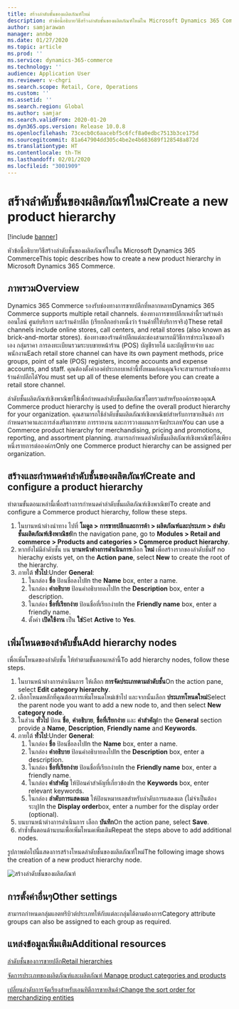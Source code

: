 ```yaml
---
title: สร้างลำดับชั้นของผลิตภัณฑ์ใหม่
description: หัวข้อนี้อธิบายวิธีสร้างลำดับชั้นของผลิตภัณฑ์ใหม่ใน Microsoft Dynamics 365 Commerce
author: samjarawan
manager: annbe
ms.date: 01/27/2020
ms.topic: article
ms.prod: ''
ms.service: dynamics-365-commerce
ms.technology: ''
audience: Application User
ms.reviewer: v-chgri
ms.search.scope: Retail, Core, Operations
ms.custom: ''
ms.assetid: ''
ms.search.region: Global
ms.author: samjar
ms.search.validFrom: 2020-01-20
ms.dyn365.ops.version: Release 10.0.8
ms.openlocfilehash: 73cecb0c6aacebf5c6fcf8a0edbc7513b3ce175d
ms.sourcegitcommit: 81a647904dd305c4be2e4b683689f128548a872d
ms.translationtype: HT
ms.contentlocale: th-TH
ms.lasthandoff: 02/01/2020
ms.locfileid: "3001909"
---
```

# <a name="create-a-new-product-hierarchy"></a><span data-ttu-id="0da4b-103">สร้างลำดับชั้นของผลิตภัณฑ์ใหม่</span><span class="sxs-lookup"><span data-stu-id="0da4b-103">Create a new product hierarchy</span></span>


[!include [banner](includes/banner.md)]

<span data-ttu-id="0da4b-104">หัวข้อนี้อธิบายวิธีสร้างลำดับชั้นของผลิตภัณฑ์ใหม่ใน Microsoft Dynamics 365 Commerce</span><span class="sxs-lookup"><span data-stu-id="0da4b-104">This topic describes how to create a new product hierarchy in Microsoft Dynamics 365 Commerce.</span></span>

## <a name="overview"></a><span data-ttu-id="0da4b-105">ภาพรวม</span><span class="sxs-lookup"><span data-stu-id="0da4b-105">Overview</span></span>

<span data-ttu-id="0da4b-106">Dynamics 365 Commerce รองรับช่องทางการขายปลีกที่หลากหลาย</span><span class="sxs-lookup"><span data-stu-id="0da4b-106">Dynamics 365 Commerce supports multiple retail channels.</span></span> <span data-ttu-id="0da4b-107">ช่องทางการขายปลีกเหล่านี้รวมร้านค้าออนไลน์ ศูนย์บริการ และร้านค้าปลีก (เรียกอีกอย่างหนึ่งว่า ร้านค้าที่ให้บริการจริง)</span><span class="sxs-lookup"><span data-stu-id="0da4b-107">These retail channels include online stores, call centers, and retail stores (also known as brick-and-mortar stores).</span></span> <span data-ttu-id="0da4b-108">ช่องทางของร้านค้าปลีกแต่ละช่องสามารถมีวิธีการชำระเงินของตัวเอง กลุ่มราคา การลงทะเบียนรวมระบบขายหน้าร้าน (POS) บัญชีรายได้ และบัญชีรายจ่าย และพนักงาน</span><span class="sxs-lookup"><span data-stu-id="0da4b-108">Each retail store channel can have its own payment methods, price groups, point of sale (POS) registers, income accounts and expense accounts, and staff.</span></span> <span data-ttu-id="0da4b-109">คุณต้องตั้งค่าองค์ประกอบเหล่านี้ทั้งหมดก่อนคุณจึงจะสามารถสร้างช่องทางร้านค้าปลีกได้</span><span class="sxs-lookup"><span data-stu-id="0da4b-109">You must set up all of these elements before you can create a retail store channel.</span></span> 

<span data-ttu-id="0da4b-110">ลำดับชั้นผลิตภัณฑ์เชิงพาณิชย์ใช้เพื่อกำหนดลำดับชั้นผลิตภัณฑ์โดยรวมสำหรับองค์กรของคุณ</span><span class="sxs-lookup"><span data-stu-id="0da4b-110">A Commerce product hierarchy is used to define the overall product hierarchy for your organization.</span></span> <span data-ttu-id="0da4b-111">คุณสามารถใช้ลำดับชั้นผลิตภัณฑ์เชิงพาณิชย์สำหรับการขายสินค้า การกำหนดราคาและการส่งเสริมการขาย การรายงาน และการวางแผนการจัดประเภท</span><span class="sxs-lookup"><span data-stu-id="0da4b-111">You can use a Commerce product hierarchy for merchandising, pricing and promotions, reporting, and assortment planning.</span></span> <span data-ttu-id="0da4b-112">สามารถกำหนดลำดับชั้นผลิตภัณฑ์เชิงพาณิชย์ได้เพียงหนึ่งรายการต่อองค์กร</span><span class="sxs-lookup"><span data-stu-id="0da4b-112">Only one Commerce product hierarchy can be assigned per organization.</span></span>

## <a name="create-and-configure-a-product-hierarchy"></a><span data-ttu-id="0da4b-113">สร้างและกำหนดค่าลำดับชั้นของผลิตภัณฑ์</span><span class="sxs-lookup"><span data-stu-id="0da4b-113">Create and configure a product hierarchy</span></span>

<span data-ttu-id="0da4b-114">ทำตามขั้นตอนเหล่านี้เพื่อสร้างการกำหนดค่าลำดับชั้นผลิตภัณฑ์เชิงพาณิชย์</span><span class="sxs-lookup"><span data-stu-id="0da4b-114">To create and configure a Commerce product hierarchy, follow these steps.</span></span>

1. <span data-ttu-id="0da4b-115">ในบานหน้าต่างนำทาง ไปที่ **โมดูล \> การขายปลีกและการค้า \> ผลิตภัณฑ์และประเภท \> ลำดับชั้นผลิตภัณฑ์เชิงพาณิชย์**</span><span class="sxs-lookup"><span data-stu-id="0da4b-115">In the navigation pane, go to **Modules \> Retail and commerce \> Products and categories \> Commerce product hierarchy**.</span></span>
1. <span data-ttu-id="0da4b-116">หากยังไม่มีลำดับชั้น บน **บานหน้าต่างการดำเนินการ**เลือก **ใหม่** เพื่อสร้างรากของลำดับชั้น</span><span class="sxs-lookup"><span data-stu-id="0da4b-116">If no hierachy exists yet, on the **Action pane**, select **New** to create the root of the hierarchy.</span></span>
1. <span data-ttu-id="0da4b-117">ภายใต้ **ทั่วไป**:</span><span class="sxs-lookup"><span data-stu-id="0da4b-117">Under **General**:</span></span>
    1. <span data-ttu-id="0da4b-118">ในกล่อง **ชื่อ** ป้อนชื่อลงไป</span><span class="sxs-lookup"><span data-stu-id="0da4b-118">In the **Name** box, enter a name.</span></span>
    1. <span data-ttu-id="0da4b-119">ในกล่อง **คำอธิบาย** ป้อนคำอธิบายลงไป</span><span class="sxs-lookup"><span data-stu-id="0da4b-119">In the **Description** box, enter a description.</span></span>
    1. <span data-ttu-id="0da4b-120">ในกล่อง **ชื่อที่เรียกง่าย** ป้อนชื่อที่เรียกง่าย</span><span class="sxs-lookup"><span data-stu-id="0da4b-120">In the **Friendly name** box, enter a friendly name.</span></span>
    1. <span data-ttu-id="0da4b-121">ตั้งค่า **เปิดใช้งาน** เป็น **ใช่**</span><span class="sxs-lookup"><span data-stu-id="0da4b-121">Set **Active** to **Yes**.</span></span>

## <a name="add-hierarchy-nodes"></a><span data-ttu-id="0da4b-122">เพิ่มโหนดของลำดับชั้น</span><span class="sxs-lookup"><span data-stu-id="0da4b-122">Add hierarchy nodes</span></span>

<span data-ttu-id="0da4b-123">เพื่อเพิ่มโหนดของลำดับชั้น ให้ทำตามขั้นตอนเหล่านี้</span><span class="sxs-lookup"><span data-stu-id="0da4b-123">To add hierarchy nodes, follow these steps.</span></span>

1. <span data-ttu-id="0da4b-124">ในบานหน้าต่างการดำเนินการ ให้เลือก **การจัดประเภทตามลำดับชั้น**</span><span class="sxs-lookup"><span data-stu-id="0da4b-124">On the action pane, select **Edit category hierarchy**.</span></span>
1. <span data-ttu-id="0da4b-125">เลือกโหนดหลักที่คุณต้องการเพิ่มโหนดใหม่เข้าไป และจากนั้นเลือก **ประเภทโหนดใหม่**</span><span class="sxs-lookup"><span data-stu-id="0da4b-125">Select the parent node you want to add a new node to, and then select **New category node**.</span></span>
1. <span data-ttu-id="0da4b-126">ในส่วน **ทั่วไป** ป้อน **ชื่อ**, **คำอธิบาย**, **ชื่อที่เรียกง่าย** และ **คำสำคัญ**</span><span class="sxs-lookup"><span data-stu-id="0da4b-126">In the **General** section provide a **Name**, **Description**, **Friendly name** and **Keywords**.</span></span>
1. <span data-ttu-id="0da4b-127">ภายใต้ **ทั่วไป**:</span><span class="sxs-lookup"><span data-stu-id="0da4b-127">Under **General**:</span></span>
    1. <span data-ttu-id="0da4b-128">ในกล่อง **ชื่อ** ป้อนชื่อลงไป</span><span class="sxs-lookup"><span data-stu-id="0da4b-128">In the **Name** box, enter a name.</span></span>
    1. <span data-ttu-id="0da4b-129">ในกล่อง **คำอธิบาย** ป้อนคำอธิบายลงไป</span><span class="sxs-lookup"><span data-stu-id="0da4b-129">In the **Description** box, enter a description.</span></span>
    1. <span data-ttu-id="0da4b-130">ในกล่อง **ชื่อที่เรียกง่าย** ป้อนชื่อที่เรียกง่าย</span><span class="sxs-lookup"><span data-stu-id="0da4b-130">In the **Friendly name** box, enter a friendly name.</span></span>
    1. <span data-ttu-id="0da4b-131">ในกล่อง **คำสำคัญ** ให้ป้อนคำสำคัญที่เกี่ยวข้อง</span><span class="sxs-lookup"><span data-stu-id="0da4b-131">In the **Keywords** box, enter relevant keywords.</span></span>
    1. <span data-ttu-id="0da4b-132">ในกล่อง **ลำดับการแสดงผล** ให้ป้อนหมายเลขสำหรับลำดับการแสดงผล (ไม่จำเป็นต้องระบุ)</span><span class="sxs-lookup"><span data-stu-id="0da4b-132">In the **Display order**box, enter a number for the display order (optional).</span></span>
1. <span data-ttu-id="0da4b-133">บนบานหน้าต่างการดำเนินการ เลือก **บันทึก**</span><span class="sxs-lookup"><span data-stu-id="0da4b-133">On the action pane, select **Save**.</span></span>
1. <span data-ttu-id="0da4b-134">ทำซ้ำขั้นตอนด้านบนเพื่อเพิ่มโหนดเพิ่มเติม</span><span class="sxs-lookup"><span data-stu-id="0da4b-134">Repeat the steps above to add additional nodes.</span></span>

<span data-ttu-id="0da4b-135">รูปภาพต่อไปนี้แสดงการสร้างโหนดลำดับชั้นของผลิตภัณฑ์ใหม่</span><span class="sxs-lookup"><span data-stu-id="0da4b-135">The following image shows the creation of a new product hierarchy node.</span></span>

![สร้างลำดับชั้นของผลิตภัณฑ์](media/create-product-hierarchy.png)

## <a name="other-settings"></a><span data-ttu-id="0da4b-137">การตั้งค่าอื่นๆ</span><span class="sxs-lookup"><span data-stu-id="0da4b-137">Other settings</span></span>

<span data-ttu-id="0da4b-138">สามารถกำหนดกลุ่มแอตทริบิวต์ประเภทให้กับแต่ละกลุ่มได้ตามต้องการ</span><span class="sxs-lookup"><span data-stu-id="0da4b-138">Category attribute groups can also be assigned to each group as required.</span></span>  

## <a name="additional-resources"></a><span data-ttu-id="0da4b-139">แหล่งข้อมูลเพิ่มเติม</span><span class="sxs-lookup"><span data-stu-id="0da4b-139">Additional resources</span></span>

[<span data-ttu-id="0da4b-140">ลำดับชั้นของการขายปลีก</span><span class="sxs-lookup"><span data-stu-id="0da4b-140">Retail hierarchies</span></span>](retail-hierarchies.md)

[<span data-ttu-id="0da4b-141">จัดการประเภทของผลิตภัณฑ์และผลิตภัณฑ์ </span><span class="sxs-lookup"><span data-stu-id="0da4b-141">Manage product categories and products </span></span>](category-management-product-creation.md)

[<span data-ttu-id="0da4b-142">เปลี่ยนลำดับการจัดเรียงสำหรับเอนทิตีการขายสินค้า</span><span class="sxs-lookup"><span data-stu-id="0da4b-142">Change the sort order for merchandizing entities</span></span>](custom-order-categories-nav-retail-prod-hierarchy.md)

